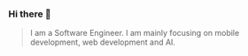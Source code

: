 <!--<img align="right" src="https://github-readme-stats.vercel.app/api?username=cmdrootaccess&show_icons=true&icon_color=805AD5&text_color=718096&bg_color=ffffff&hide_title=true" />-->

### Hi there 👋

> I am a Software Engineer. I am mainly focusing on mobile development, web development and AI.

<!--
**cmdrootaccess/cmdrootaccess** is a ✨ _special_ ✨ repository because its `README.md` (this file) appears on your GitHub profile.

Here are some ideas to get you started:

- 🔭 I’m currently working on ...
- 🌱 I’m currently learning ...
- 👯 I’m looking to collaborate on ...
- 🤔 I’m looking for help with ...
- 💬 Ask me about ...
- 📫 How to reach me: ...
- 😄 Pronouns: ...
- ⚡ Fun fact: ...
-->
